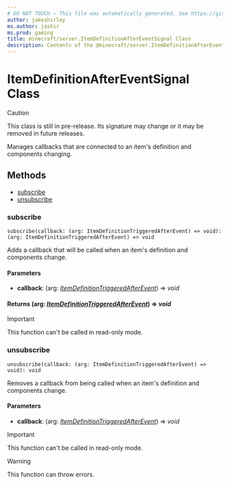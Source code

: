 ```yaml
---
# DO NOT TOUCH — This file was automatically generated. See https://github.com/mojang/minecraftapidocsgenerator to modify descriptions, examples, etc.
author: jakeshirley
ms.author: jashir
ms.prod: gaming
title: minecraft/server.ItemDefinitionAfterEventSignal Class
description: Contents of the @minecraft/server.ItemDefinitionAfterEventSignal class.
---
```

# ItemDefinitionAfterEventSignal Class

> [!CAUTION]
> This class is still in pre-release.  Its signature may change or it may be removed in future releases.

Manages callbacks that are connected to an item's definition and components changing.

## Methods
- [subscribe](#subscribe)
- [unsubscribe](#unsubscribe)

### **subscribe**
`
subscribe(callback: (arg: ItemDefinitionTriggeredAfterEvent) => void): (arg: ItemDefinitionTriggeredAfterEvent) => void
`

Adds a callback that will be called when an item's definition and components change.

#### **Parameters**
- **callback**: (arg: [*ItemDefinitionTriggeredAfterEvent*](ItemDefinitionTriggeredAfterEvent.md)) => *void*

#### **Returns** (arg: [*ItemDefinitionTriggeredAfterEvent*](ItemDefinitionTriggeredAfterEvent.md)) => *void*

> [!IMPORTANT]
> This function can't be called in read-only mode.

### **unsubscribe**
`
unsubscribe(callback: (arg: ItemDefinitionTriggeredAfterEvent) => void): void
`

Removes a callback from being called when an item's definition and components change.

#### **Parameters**
- **callback**: (arg: [*ItemDefinitionTriggeredAfterEvent*](ItemDefinitionTriggeredAfterEvent.md)) => *void*

> [!IMPORTANT]
> This function can't be called in read-only mode.

> [!WARNING]
> This function can throw errors.
